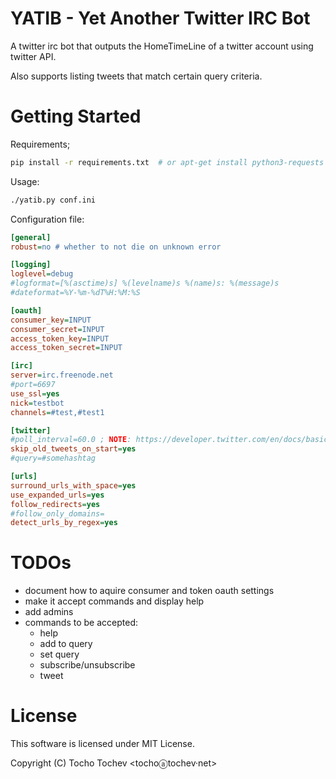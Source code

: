 # YATIB - Yet Another Twitter IRC Bot #

A twitter irc bot that outputs the HomeTimeLine of a twitter account using twitter API.

Also supports listing tweets that match certain query criteria.

# Getting Started #

Requirements;
```bash
pip install -r requirements.txt  # or apt-get install python3-requests python3-irc python3-twitter
```

Usage:
```bash
./yatib.py conf.ini
```

Configuration file:

```ini
[general]
robust=no # whether to not die on unknown error

[logging]
loglevel=debug
#logformat=[%(asctime)s] %(levelname)s %(name)s: %(message)s
#dateformat=%Y-%m-%dT%H:%M:%S

[oauth]
consumer_key=INPUT
consumer_secret=INPUT
access_token_key=INPUT
access_token_secret=INPUT

[irc]
server=irc.freenode.net
#port=6697
use_ssl=yes
nick=testbot
channels=#test,#test1

[twitter]
#poll_interval=60.0 ; NOTE: https://developer.twitter.com/en/docs/basics/rate-limiting
skip_old_tweets_on_start=yes
#query=#somehashtag

[urls]
surround_urls_with_space=yes
use_expanded_urls=yes
follow_redirects=yes
#follow_only_domains=
detect_urls_by_regex=yes
```


# TODOs #

* document how to aquire consumer and token oauth settings
* make it accept commands and display help
* add admins
* commands to be accepted:
    * help
    * add to query
    * set query
    * subscribe/unsubscribe
    * tweet

# License #

This software is licensed under MIT License.

Copyright (C) Tocho Tochev <tochoⓐtochev·net>
